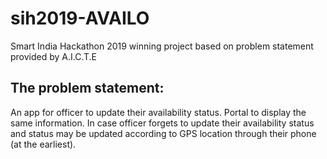 # sih2019-AVAILO
Smart India Hackathon 2019 winning project based on problem statement provided by A.I.C.T.E
## The problem statement: 
An app for officer to update their availability status. Portal to display the same information. In case officer forgets to update their availability status and status may be updated according to GPS location through their phone (at the earliest). 

